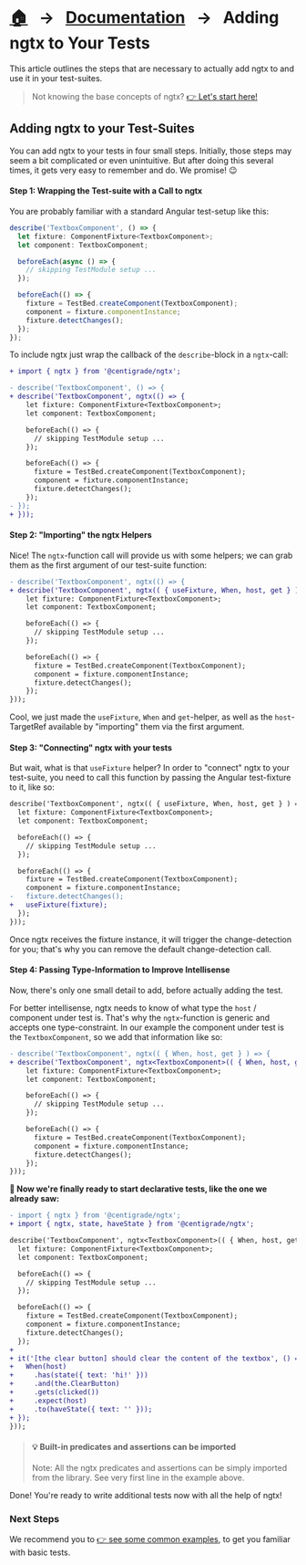 [home]: ../README.md
[overview]: ./built-in.md
[examples]: ./examples.md
[getstarted]: ./ngtx.md
[extensionfns]: ./extending.md

# [🏠][home] &nbsp; → &nbsp; [Documentation][overview] &nbsp; → &nbsp; **Adding ngtx to Your Tests**

This article outlines the steps that are necessary to actually add ngtx to and use it in your test-suites.

> Not knowing the base concepts of ngtx? [👉 Let's start here!][getstarted]

## Adding ngtx to your Test-Suites

You can add ngtx to your tests in four small steps. Initially, those steps may seem a bit complicated or even unintuitive. But after doing this several times, it gets very easy to remember and do. We promise! 😉

#### Step 1: Wrapping the Test-suite with a Call to ngtx

You are probably familiar with a standard Angular test-setup like this:

```ts
describe('TextboxComponent', () => {
  let fixture: ComponentFixture<TextboxComponent>;
  let component: TextboxComponent;

  beforeEach(async () => {
    // skipping TestModule setup ...
  });

  beforeEach(() => {
    fixture = TestBed.createComponent(TextboxComponent);
    component = fixture.componentInstance;
    fixture.detectChanges();
  });
});
```

To include ngtx just wrap the callback of the `describe`-block in a `ngtx`-call:

```diff
+ import { ngtx } from '@centigrade/ngtx';

- describe('TextboxComponent', () => {
+ describe('TextboxComponent', ngtx(() => {
    let fixture: ComponentFixture<TextboxComponent>;
    let component: TextboxComponent;

    beforeEach(() => {
      // skipping TestModule setup ...
    });

    beforeEach(() => {
      fixture = TestBed.createComponent(TextboxComponent);
      component = fixture.componentInstance;
      fixture.detectChanges();
    });
- });
+ }));
```

#### Step 2: "Importing" the ngtx Helpers

Nice! The `ngtx`-function call will provide us with some helpers; we can grab them as the first argument of our test-suite function:

```diff
- describe('TextboxComponent', ngtx(() => {
+ describe('TextboxComponent', ngtx(( { useFixture, When, host, get } ) => {
    let fixture: ComponentFixture<TextboxComponent>;
    let component: TextboxComponent;

    beforeEach(() => {
      // skipping TestModule setup ...
    });

    beforeEach(() => {
      fixture = TestBed.createComponent(TextboxComponent);
      component = fixture.componentInstance;
      fixture.detectChanges();
    });
}));
```

Cool, we just made the `useFixture`, `When` and `get`-helper, as well as the `host`-TargetRef available by "importing" them via the first argument.

#### Step 3: "Connecting" ngtx with your tests

But wait, what is that `useFixture` helper? In order to "connect" ngtx to your test-suite, you need to call this function by passing the Angular test-fixture to it, like so:

```diff
describe('TextboxComponent', ngtx(( { useFixture, When, host, get } ) => {
  let fixture: ComponentFixture<TextboxComponent>;
  let component: TextboxComponent;

  beforeEach(() => {
    // skipping TestModule setup ...
  });

  beforeEach(() => {
    fixture = TestBed.createComponent(TextboxComponent);
    component = fixture.componentInstance;
-   fixture.detectChanges();
+   useFixture(fixture);
  });
}));
```

Once ngtx receives the fixture instance, it will trigger the change-detection for you; that's why you can remove the default change-detection call.

#### Step 4: Passing Type-Information to Improve Intellisense

Now, there's only one small detail to add, before actually adding the test.

For better intellisense, ngtx needs to know of what type the `host` / component under test is. That's why the `ngtx`-function is generic and accepts one type-constraint.
In our example the component under test is the `TextboxComponent`, so we add that information like so:

```diff
- describe('TextboxComponent', ngtx(( { When, host, get } ) => {
+ describe('TextboxComponent', ngtx<TextboxComponent>(( { When, host, get } ) => {
    let fixture: ComponentFixture<TextboxComponent>;
    let component: TextboxComponent;

    beforeEach(() => {
      // skipping TestModule setup ...
    });

    beforeEach(() => {
      fixture = TestBed.createComponent(TextboxComponent);
      component = fixture.componentInstance;
      fixture.detectChanges();
    });
}));
```

**🎉 Now we're finally ready to start declarative tests, like the one we already saw:**

```diff
- import { ngtx } from '@centigrade/ngtx';
+ import { ngtx, state, haveState } from '@centigrade/ngtx';

describe('TextboxComponent', ngtx<TextboxComponent>(( { When, host, get } ) => {
  let fixture: ComponentFixture<TextboxComponent>;
  let component: TextboxComponent;

  beforeEach(() => {
    // skipping TestModule setup ...
  });

  beforeEach(() => {
    fixture = TestBed.createComponent(TextboxComponent);
    component = fixture.componentInstance;
    fixture.detectChanges();
  });
+
+ it('[the clear button] should clear the content of the textbox', () => {
+   When(host)
+     .has(state({ text: 'hi!' }))
+     .and(the.ClearButton)
+     .gets(clicked())
+     .expect(host)
+     .to(haveState({ text: '' }));
+ });
}));
```

> #### 💡 Built-in predicates and assertions can be imported
>
> Note: All the ngtx predicates and assertions can be simply imported from the library. See very first line in the example above.

Done! You're ready to write additional tests now with all the help of ngtx!

### Next Steps

We recommend you to [👉 see some common examples][examples], to get you familiar with basic tests.
